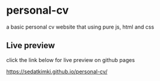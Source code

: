 # personal-cv
a basic personal cv website that using pure js, html and css
## Live preview

click the link below for live preview on github pages

https://sedatkimki.github.io/personal-cv/
